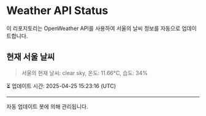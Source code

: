 
# Weather API Status

이 리포지토리는 OpenWeather API를 사용하여 서울의 날씨 정보를 자동으로 업데이트합니다.

## 현재 서울 날씨
> 서울의 현재 날씨: clear sky, 온도: 11.66°C, 습도: 34%

⏳ 업데이트 시간: 2025-04-25 15:23:16 (UTC)

---
자동 업데이트 봇에 의해 관리됩니다.
